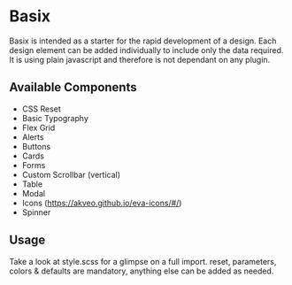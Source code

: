 # Basix

Basix is intended as a starter for the rapid development of a design. Each design element can be added individually to
include only the data required. It is using plain javascript and therefore is not dependant on any plugin.

## Available Components

* CSS Reset
* Basic Typography
* Flex Grid
* Alerts
* Buttons
* Cards
* Forms
* Custom Scrollbar (vertical)
* Table
* Modal
* Icons (https://akveo.github.io/eva-icons/#/)
* Spinner

## Usage

Take a look at style.scss for a glimpse on a full import. reset, parameters, colors & defaults are mandatory, anything
else can be added as needed. 